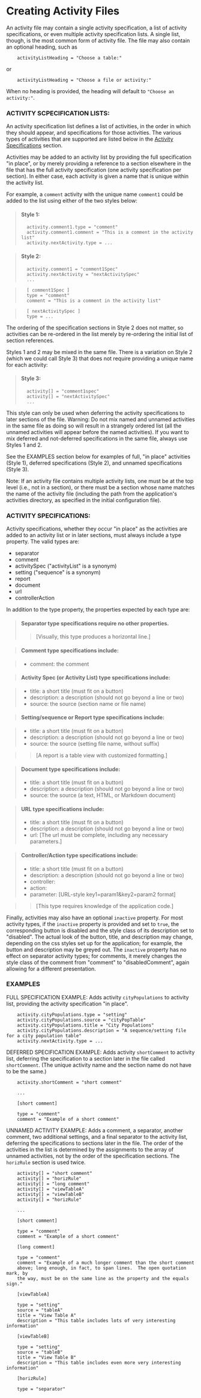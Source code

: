 # Creating Activity Files #

An activity file may contain a single activity specification, a list
of activity specifications, or even multiple activity specification
lists.  A single list, though, is the most common form of activity
file.  The file may also contain an optional heading, such as

        activityListHeading = "Choose a table:"

or

        activityListHeading = "Choose a file or activity:"

When no heading is provided, the heading will default to `"Choose an
activity:"`.


### ACTIVITY SCPECIFICATION LISTS: ###
An activity specification list defines a list of activities, in
the order in which they should appear, and specifications for those
activities.  The various types of activities that are supported are
listed below in the [Activity Specifications](#specs) section.

Activities may be added to an activity list by providing the full
specification "in place", or by merely providing a reference to a
section elsewhere in the file that has the full activity specification
(one activity specification per section).  In either case, each
activity is given a name that is unique within the activity list.

For example, a `comment` activity with the unique name `comment1`
could be added to the list using either of the two styles below:

> #### Style 1: ####
>       activity.comment1.type = "comment"
>       activity.comment1.comment = "This is a comment in the activity list"
>       activity.nextActivity.type = ...

> #### Style 2: ####
>       activity.comment1 = "comment1Spec"
>       activity.nextActivity = "nextActivitySpec"
>       ...

>       [ comment1Spec ]
>       type = "comment"
>       comment = "This is a comment in the activity list"

>       [ nextActivitySpec ]
>       type = ...

The ordering of the specification sections in Style 2 does not matter,
so activities can be re-ordered in the list merely by re-ordering the
initial list of section references.

Styles 1 and 2  may be mixed in the same file.  There is a variation
on Style 2 (which we could call Style 3) that does not require
providing a unique name for each activity:

> #### Style 3: ####
>       activity[] = "comment1spec"
>       activity[] = "nextActivitySpec"
>       ...

This style can only be used when deferring the activity specifications
to later sections of the file.  Warning: Do not mix named and unnamed
activities in the same file as doing so will result in a strangely
ordered list (all the unnamed activities will appear before the
named activities).  If you want to mix deferred and not-deferred
specifications in the same file, always use Styles 1 and 2.

See the EXAMPLES section below for examples of full, "in place"
activities (Style 1), deferred specifications (Style 2), and unnamed
specifications (Style 3).

Note: If an activity file contains multiple activity lists, one must
be at the top level (i.e., not in a section), or there must be a
section whose name matches the name of the activity file (including
the path from the application's activities directory, as specified in
the initial configuration file).

<h3 id="specs"> ACTIVITY SPECIFICATIONS: </h3>
Activity specifications, whether they occur "in place" as the activities
are added to an activity list or in later sections, must always include
a type property.  The valid types are:

  * separator
  * comment
  * activitySpec ("activityList" is a synonym)
  * setting ("sequence" is a synonym)
  * report
  * document
  * url
  * controllerAction

In addition to the type property, the properties expected by each
type are:

> #### Separator type specifications require no other properties. ####
>>  [Visually, this type produces a horizontal line.]

> #### Comment type specifications include: ####

>   * comment: the comment

> #### Activity Spec (or Activity List) type specifications include: ####

>   * title: a short title (must fit on a button)
>   * description: a description (should not go beyond a line or two)
>   * source: the source (section name or file name)

> #### Setting/sequence or Report type specifications include: ####

>   * title: a short title (must fit on a button)
>   * description: a description (should not go beyond a line or two)
>   * source: the source (setting file name, without suffix)

>>  [A report is a table view with customized formatting.]

> #### Document type specifications include: ####
>   * title: a short title (must fit on a button)
>   * description: a description (should not go beyond a line or two)
>   * source: the source (a text, HTML, or Markdown document)

> #### URL type specifications include: ####
>   * title: a short title (must fit on a button)
>   * description: a description (should not go beyond a line or two)
>   * url:
     [The url must be complete, including any necessary parameters.]

> #### Controller/Action type specifications include: ####
>   * title: a short title (must fit on a button)
>   * description: a description (should not go beyond a line or two)
>   * controller:
>   * action:
>   * parameter:   [URL-style key1=param1&key2=param2 format]  

>>  [This type requires knowledge of the application code.]

Finally, activities may also have an optional `inactive` property.  For
most activity types, if the `inactive` property is provided and set to
`true`, the corresponding button is disabled and the style class of
its description set to "disabled".  The actual look
of the button, title, and description may change, depending on the
css styles set up for the application; for example, the button and
description may be greyed out.  The `inactive` property has no effect
on separator activity types; for comments, it merely changes the
style class of the comment from "comment" to
"disabledComment", again allowing for a different presentation.

### EXAMPLES ###

FULL SPECIFICATION EXAMPLE: Adds activity `cityPopulations` to activity
list, providing the activity specification "in place".

        activity.cityPopulations.type = "setting"
        activity.cityPopulations.source = "cityPopTable"
        activity.cityPopulations.title = "City Populations"
        activity.cityPopulations.description = "A sequence/setting file for a city population table"
        activity.nextActivity.type = ...

DEFERRED SPECIFICATION EXAMPLE: Adds activity `shortComment` to
activity list, deferring the specification to a section later in the
file called `shortComment`.  (The unique activity name and the
section name do not have to be the same.)

        activity.shortComment = "short comment"

        ...

        [short comment]

        type = "comment"
        comment = "Example of a short comment"

UNNAMED ACTIVITY EXAMPLE: Adds a comment, a separator, another comment, two
additional settings, and a final separator to the activity list,
deferring the specifications to sections later in the file.  The order
of the activities in the list is determined by the assignments to the
array of unnamed activities, not by the order of the specification
sections.  The `horizRule` section is used twice.  

        activity[] = "short comment"
        activity[] = "horizRule"
        activity[] = "long comment"
        activity[] = "viewTableA"
        activity[] = "viewTableB"
        activity[] = "horizRule"

        ...

        [short comment]

        type = "comment"
        comment = "Example of a short comment"

        [long comment]

        type = "comment"
        comment = "Example of a much longer comment than the short comment
        above; long enough, in fact, to span lines.  The open quotation mark, by
        the way, must be on the same line as the property and the equals sign."

        [viewTableA]

        type = "setting"
        source = "tableA"
        title = "View Table A"
        description = "This table includes lots of very interesting information"

        [viewTableB]

        type = "setting"
        source = "tableB"
        title = "View Table B"
        description = "This table includes even more very interesting information"

        [horizRule]

        type = "separator"

